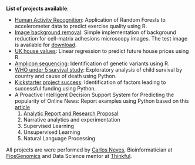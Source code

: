 **List of projects available**:

  * [Human Activity Recognition](Activity_Recognition.pdf): Application of Random Forests to accelerometer data to predict exercise quality using R.
  * [Image background removal](https://cn3ves.shinyapps.io/ShinyFilter/): Simple implementation of background reduction for  cell-matrix adhesions microscopy images. The test image is available for [download](https://github.com/CN3ves/DataProjects/raw/master/docs/Microscopy_test.tif).
  * [UK house values](Machine%20Learning%20Exercise.pdf): Linear regression to predict future house prices using R.
  * [Amplicon sequencing](Amplicon_sequecing.pdf): Identification of genetic variants using R.
  * [WHO under 5 survival study](AnalyticalReport_WHO.html): Exploratory analysis of child survival by country and cause of death using Python.
  * [Kickstarter project success](NarrativeAnalytics_Kickstarter.html): Identification of factors leading to successful funding using Python.  
  * A Proactive Intelligent Decision Support System for Predicting the popularity of Online News: Report examples using Python based on this [article](https://link.springer.com/chapter/10.1007/978-3-319-23485-4_53)
    1. [Analytic Report and Research Proposal](OnlineNews1.html)
    2. Narrative analytics and experimentation
    3. Supervised Learning
    4. Unsupervised Learning
    5. Natural Language Processing      
             
             
All projects are were performed by [Carlos Neves](https://www.linkedin.com/in/carlos-neves-7b6a11b5/), Bioinformatician at [FiosGenomics](https://www.fiosgenomics.com/) and Data Science mentor at [Thinkful](https://www.thinkful.com/).

